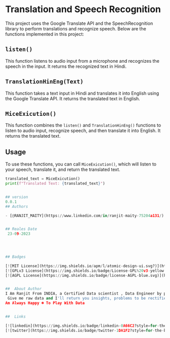 # Translation and Speech Recognition

This project uses the Google Translate API and the SpeechRecognition library to perform translations and recognize speech. Below are the functions implemented in this project:

## `listen()`

This function listens to audio input from a microphone and recognizes the speech in the input. It returns the recognized text in Hindi.

## `TranslationHinEng(Text)`

This function takes a text input in Hindi and translates it into English using the Google Translate API. It returns the translated text in English.

## `MiceExicution()`

This function combines the `listen()` and `TranslationHinEng()` functions to listen to audio input, recognize speech, and then translate it into English. It returns the translated text.

## Usage

To use these functions, you can call `MiceExicution()`, which will listen to your speech, translate it, and return the translated text.

```python
translated_text = MiceExicution()
print(f"Translated Text: {translated_text}")


## version
0.0.1
## Authors

- [@RANJIT_MAITY](https://www.linkedin.com/in/ranjit-maity-75204a131/)


## Reales Date 
 23-09-2023
 
 


## Badges

[![MIT License](https://img.shields.io/apm/l/atomic-design-ui.svg?)](https://github.com/tterb/atomic-design-ui/blob/master/LICENSEs)
[![GPLv3 License](https://img.shields.io/badge/License-GPL%20v3-yellow.svg)](https://opensource.org/licenses/)
[![AGPL License](https://img.shields.io/badge/license-AGPL-blue.svg)](http://www.gnu.org/licenses/agpl-3.0)


##  About Author
I Am Ranjit From INDIA, a Certified Data scientist , Data Engineer by professional  with hands-on experience of more than 1year and 2months ,on ML> NLP> Data mining > Neural Networks > ModeL Deployment>ETL.
 Give me raw data and I'll return you insights, problems to be rectified and enhancements to achieve the target. I am always on the lookout for new projects to work And 
Am Always Happy ☻ To Play With Data


##  Links

[![linkedin](https://img.shields.io/badge/linkedin-0A66C2?style=for-the-badge&logo=linkedin&logoColor=white)](https://www.linkedin.com/in/ranjit-maity-75204a131/)
[![twitter](https://img.shields.io/badge/twitter-1DA1F2?style=for-the-badge&logo=twitter&logoColor=white)](https://twitter.com/ranjitmaity95)


